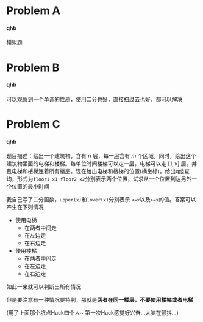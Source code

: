 # Problem A

#### qhb

模拟题

# Problem B

#### qhb

可以观察到一个单调的性质，使用二分也好，直接扫过去也好，都可以解决

# Problem C

#### qhb

题目描述：给出一个建筑物，含有 $n$ 层，每一层含有 $m$ 个区域。同时，给出这个建筑物里面的电梯和楼梯。每单位时间楼梯可以走一层，电梯可以走 $[1, v]$ 层。并且电梯和楼梯连着所有楼层。现在给出电梯和楼梯的位置(横坐标)。给出q组查询，形式为`floor1 x1 floor2 x2`分别表示两个位置，试求从一个位置到达另外一个位置的最小时间

我自己写了二分函数，`upper(x)`和`lower(x)`分别表示  `<=x`以及`>=x`的值。答案可以产生在下列情况

* 使用电梯
  * 在两者中间走
  * 在左边走
  * 在右边走
* 使用楼梯
  * 在两者中间走
  * 在左边走
  * 在右边走

如此一来就可以判断出所有情况

但是要注意有一种情况要特判，那就是**两者在同一楼层，不要使用楼梯或者电梯**

(用了上面那个坑点Hack四个人~ 第一次Hack感觉好兴奋...大脑在颤抖...)